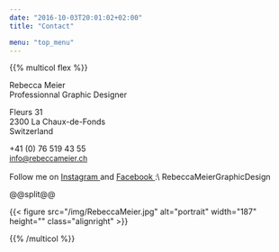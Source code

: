 ```yaml
---
date: "2016-10-03T20:01:02+02:00"
title: "Contact"

menu: "top_menu"
---
```


{{% multicol flex %}}

Rebecca Meier \
Professionnal Graphic Designer

Fleurs 31 \
2300 La Chaux-de-Fonds \
Switzerland

+41 (0) 76 519 43 55 \
<span style="font-size: 13px; line-height: 19px;">
[info@rebeccameier.ch](mailto:info@rebeccameier.ch)
</span>

<span style="font-size: 14px; line-height: 10px;">
Follow me on
<a href="https://www.instagram.com/RebeccaMeierGraphicDesign/" target="_blank">Instagram </a> and
<a href="https://www.facebook.com/RebeccaMeierGraphicDesign" target="_blank"> Facebook </a>
</span> :\
RebeccaMeierGraphicDesign

@@split@@

{{< figure src="/img/RebeccaMeier.jpg" alt="portrait" width="187" height="" class="alignright" >}}

{{% /multicol %}}
